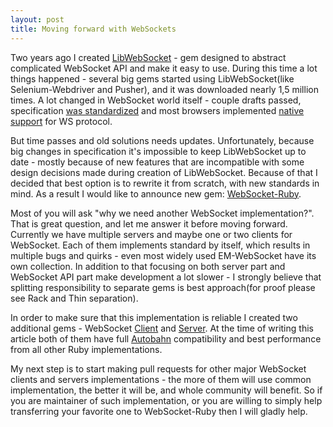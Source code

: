```yaml
---
layout: post
title: Moving forward with WebSockets
---
```


Two years ago I created [LibWebSocket](https://rubygems.org/gems/libwebsocket) - gem designed to abstract complicated WebSocket API and make it easy to use. During this time a lot things happened - several big gems started using LibWebSocket(like Selenium-Webdriver and Pusher), and it was downloaded nearly 1,5 million times. A lot changed in WebSocket world itself - couple drafts passed, specification [was standardized](http://datatracker.ietf.org/doc/rfc6455/?include_text=1) and most browsers implemented [native support](http://caniuse.com/websockets) for WS protocol.

But time passes and old solutions needs updates. Unfortunately, because big changes in specification it's impossible to keep LibWebSocket up to date - mostly because of new features that are incompatible with some design decisions made during creation of LibWebSocket. Because of that I decided that best option is to rewrite it from scratch, with new standards in mind. As a result I would like to announce new gem: [WebSocket-Ruby](https://github.com/imanel/websocket-ruby).

Most of you will ask "why we need another WebSocket implementation?". That is great question, and let me answer it before moving forward. Currently we have multiple servers and maybe one or two clients for WebSocket. Each of them implements standard by itself, which results in multiple bugs and quirks - even most widely used EM-WebSocket have its own collection. In addition to that focusing on both server part and WebSocket API part make development a lot slower - I strongly believe that splitting responsibility to separate gems is best approach(for proof please see Rack and Thin separation).

In order to make sure that this implementation is reliable I created two additional gems - WebSocket [Client](http://github.com/imanel/websocket-eventmachine-client) and [Server](http://github.com/imanel/websocket-eventmachine-server). At the time of writing this article both of them have full [Autobahn](http://autobahn.ws) compatibility and best performance from all other Ruby implementations.

My next step is to start making pull requests for other major WebSocket clients and servers implementations - the more of them will use common implementation, the better it will be, and whole community will benefit. So if you are maintainer of such implementation, or you are willing to simply help transferring your favorite one to WebSocket-Ruby then I will gladly help.
